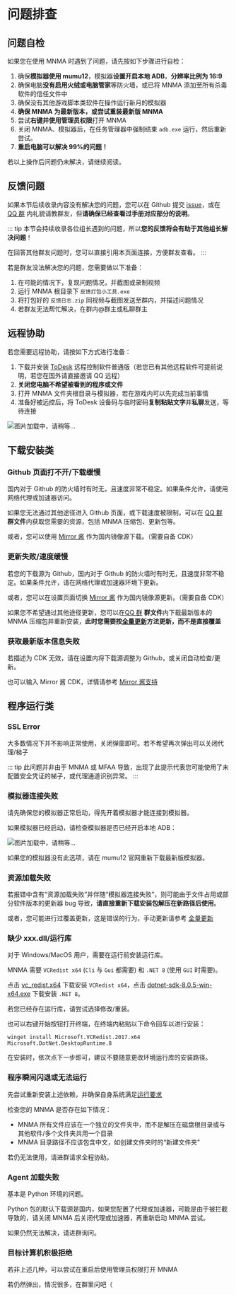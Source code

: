 # 问题排查

## 问题自检

如果您在使用 MNMA 时遇到了问题，请先按如下步骤进行自检：

1. 确保**模拟器使用 mumu12**，模拟器**设置开启本地 ADB**，**分辨率比例为 16:9**
2. 确保电脑**没有启用火绒或电脑管家**等防火墙，或已将 MNMA 添加至所有杀毒软件的信任文件中
3. 确保没有其他游戏脚本类软件在操作运行新月的模拟器
4. **确保 MNMA 为最新版本，或尝试重装最新版 MNMA**
5. 尝试**右键并使用管理员权限**打开 MNMA
6. 关闭 MNMA、模拟器后，在任务管理器中强制结束 `adb.exe` 运行，然后重新尝试。
7. **重启电脑可以解决 99%的问题！**

若以上操作后问题仍未解决，请继续阅读。

## 反馈问题

如果本节后续收录内容没有解决您的问题，您可以在 Github 提交 [issue](https://github.com/kqcoxn/MaaNewMoonAccompanying/issues?q=is%3Aissue)，或在 [QQ 群](http://qm.qq.com/cgi-bin/qm/qr?_wv=1027&k=VMC132QhbMDLi5U62MlDRvtCMj9WOXRr&authKey=yJNKO4sQ%2BBFHpBCLSSEvVOAyz%2FPjknNSl70W3ugg2%2BpELnKmEiHamj1emJMWcLwQ&noverify=0&group_code=993245868) 内礼貌请教群友，但**请确保已经查看过手册对应部分的说明**。

::: tip
本节会持续收录各位组长遇到的问题，所以**您的反馈将会有助于其他组长解决问题**！

在回答其他群友问题时，您可以直接引用本页面连接，方便群友查看。
:::

若是群友没法解决您的问题，您需要做以下准备：

1. 在可能的情况下，复现问题情况，并截图或录制视频
2. 运行 MNMA 根目录下 `反馈打包小工具.exe`
3. 将打包好的 `反馈日志.zip` 同视频与截图发送至群内，并描述问题情况
4. 若群友无法帮忙解决，在群内@群主或私聊群主

## 远程协助

若您需要远程协助，请按如下方式进行准备：

1. 下载并安装 [ToDesk](https://www.todesk.com/) 远程控制软件普通版（若您已有其他远程软件可提前说明，若您在国外请直接邀请 QQ 远程）
2. **关闭您电脑不希望被看到的程序或文件**
3. 打开 MNMA 文件夹根目录与模拟器，若在游戏内可以先完成当前事情
4. 准备好被远控后，将 ToDesk 设备码与临时密码**复制粘贴文字**并**私聊**发送，等待连接

![图片加载中，请稍等...](/users/remote.png)

## 下载安装类

### Github 页面打不开/下载缓慢

国内对于 Github 的防火墙时有时无，且速度非常不稳定。如果条件允许，请使用网络代理或加速器访问。

如果您无法通过其他途径进入 Github 页面，或下载速度被限制，可以在 [QQ 群](http://qm.qq.com/cgi-bin/qm/qr?_wv=1027&k=VMC132QhbMDLi5U62MlDRvtCMj9WOXRr&authKey=yJNKO4sQ%2BBFHpBCLSSEvVOAyz%2FPjknNSl70W3ugg2%2BpELnKmEiHamj1emJMWcLwQ&noverify=0&group_code=993245868) **群文件**内获取您需要的资源，包括 MNMA 压缩包、更新包等。

或者，您可以使用 [Mirror 酱](../users/install.md#mirror-酱支持可选) 作为国内镜像源下载。（需要自备 CDK）

### 更新失败/速度缓慢

若您的下载源为 Github，国内对于 Github 的防火墙时有时无，且速度非常不稳定。如果条件允许，请在网络代理或加速器环境下更新。

或者，您可以在设置页面切换 [Mirror 酱](../users/install.md#mirror-酱支持可选) 作为国内镜像源更新。（需要自备 CDK）

如果您不希望通过其他途径更新，您可以在[QQ 群](http://qm.qq.com/cgi-bin/qm/qr?_wv=1027&k=VMC132QhbMDLi5U62MlDRvtCMj9WOXRr&authKey=yJNKO4sQ%2BBFHpBCLSSEvVOAyz%2FPjknNSl70W3ugg2%2BpELnKmEiHamj1emJMWcLwQ&noverify=0&group_code=993245868) **群文件**内下载最新版本的 MNMA 压缩包并重新安装，**此时您需要按[全量更新](./trick.md#全量更新)方法更新，而不是直接覆盖**

### 获取最新版本信息失败

若描述为 CDK 无效，请在设置内将下载源调整为 Github，或关闭自动检查/更新。

也可以输入 Mirror 酱 CDK，详情请参考 [Mirror 酱支持](./install.md#mirror-酱支持可选)

## 程序运行类

### SSL Error

大多数情况下并不影响正常使用，关闭弹窗即可。若不希望再次弹出可以关闭代理/梯子

::: tip
此问题并非由于 MNMA 或 MFAA 导致，出现了此提示代表您可能使用了未配置安全凭证的梯子，或代理通道识别异常。
:::

### 模拟器连接失败

请先确保您的模拟器正常启动，得先开着模拟器才能连接到模拟器。

如果模拟器已经启动，请检查模拟器是否已经开启本地 ADB：

![图片加载中，请稍等...](/users/adb.png)

如果您的模拟器没有此选项，请在 mumu12 官网重新下载最新版模拟器。

### 资源加载失败

若报错中含有“资源加载失败”并伴随“模拟器连接失败”，则可能由于文件占用或部分软件版本的更新器 bug 导致，**请直接重新下载安装包解压在新路径后使用**。

或者，您可能进行过覆盖更新，这是错误的行为，手动更新请参考 [全量更新](./trick.md#全量更新)

### 缺少 xxx.dll/运行库

对于 Windows/MacOS 用户，需要在运行前安装运行库。

MNMA 需要 `VCRedist x64` (`Cli` 与 `Gui` 都需要) 和 `.NET 8` (使用 `GUI` 时需要)。

点击 [vc_redist.x64](https://download.visualstudio.microsoft.com/download/pr/285b28c7-3cf9-47fb-9be8-01cf5323a8df/8F9FB1B3CFE6E5092CF1225ECD6659DAB7CE50B8BF935CB79BFEDE1F3C895240/VC_redist.x64.exe) 下载安装 `VCRedist x64`，点击 [dotnet-sdk-8.0.5-win-x64.exe](https://download.visualstudio.microsoft.com/download/pr/ba3a1364-27d8-472e-a33b-5ce0937728aa/6f9495e5a587406c85af6f93b1c89295/dotnet-sdk-8.0.404-win-x64.exe) 下载安装 `.NET 8`。

若您已经存在运行库，请尝试选择修改/重装。

也可以右键开始按钮打开终端，在终端内粘贴以下命令回车以进行安装：

```shell
winget install Microsoft.VCRedist.2017.x64 Microsoft.DotNet.DesktopRuntime.8
```

在安装时，依次点下一步即可，建议不要随意更改环境运行库的安装路径。

### 程序瞬间闪退或无法运行

先尝试重新安装上述依赖，并确保自身系统满足[运行要求](./install.md#下载前须知)

检查您的 MNMA 是否存在如下情况：

- MNMA 所有文件应该在一个独立的文件夹中，而不是解压在磁盘根目录或与其他软件/多个文件夹共用一个目录
- MNMA 目录路径不应该包含中文，如创建文件夹时的“新建文件夹”

若仍无法使用，请进群请求全程协助。

### Agent 加载失败

基本是 Python 环境的问题。

Python 包的默认下载源是国内，如果您配置了代理或加速器，可能是由于被拦截导致的，请关闭 MNMA 后关闭代理或加速器，再重新启动 MNMA 尝试。

如果仍然无法解决，请进群询问。

### 目标计算机积极拒绝

若非上述几种，可以尝试在重启后使用管理员权限打开 MNMA

若仍然弹出，情况很多，在群里问吧（
